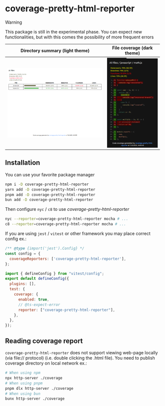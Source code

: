 # coverage-pretty-html-reporter

> [!WARNING]
> This package is still in the experimental phase. You can expect new functionalities, but with this comes the possibility of more frequent errors

Directory summary (light theme)                                                                 |  File coverage (dark theme)
:----------------------------------------------------------------------------------------------:|:----------------------------:
![Summary](https://github.com/akcyp/coverage-pretty-html-reporter/raw/main/images/summary.png)  | ![Coverage](https://github.com/akcyp/coverage-pretty-html-reporter/raw/main/images/file.png)

## Installation

You can use your favorite package manager

```sh
npm i -D coverage-pretty-html-reporter
yarn add -D coverage-pretty-html-reporter
pnpm add -D coverage-pretty-html-reporter
bun add -D coverage-pretty-html-reporter
```

Then configure `nyc` / `c8` to use *coverage-pretty-html-reporter*
```sh
nyc --reporter=coverage-pretty-html-reporter mocha # ...
c8 --reporter=coverage-pretty-html-reporter mocha # ...
```

If you are using `jest` / `vitest` or other framework you may place correct config ex.:
```js
/** @type {import('jest').Config} */
const config = {
  coverageReporters: ['coverage-pretty-html-reporter'],
};
```
```js
import { defineConfig } from "vitest/config";
export default defineConfig({
  plugins: [],
  test: {
    coverage: {
      enabled: true,
      // @ts-expect-error
      reporter: ["coverage-pretty-html-reporter"],
    },
  },
});
```

## Reading coverage report

`coverage-pretty-html-reporter` does not support viewing web-page locally (via file:// protocol) (i.e. double clicking the .html file). You need to publish coverage directory on local network ex.:

```sh
# When using npm
npx http-server ./coverage
# When using pnpm
pnpm dlx http-server ./coverage
# When using bun
bunx http-server ./coverage
```

